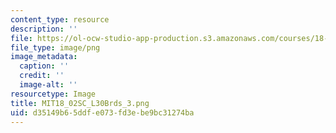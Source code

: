 ```yaml
---
content_type: resource
description: ''
file: https://ol-ocw-studio-app-production.s3.amazonaws.com/courses/18-02sc-multivariable-calculus-fall-2010/d35149b65ddfe073fd3ebe9bc31274ba_MIT18_02SC_L30Brds_3.png
file_type: image/png
image_metadata:
  caption: ''
  credit: ''
  image-alt: ''
resourcetype: Image
title: MIT18_02SC_L30Brds_3.png
uid: d35149b6-5ddf-e073-fd3e-be9bc31274ba
---
```

